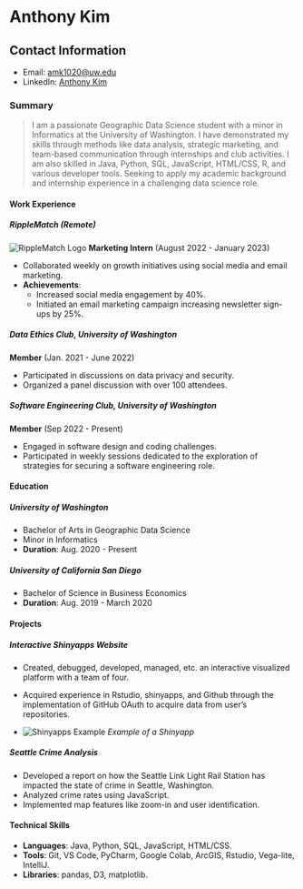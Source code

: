 # Anthony Kim

## Contact Information
- Email: [amk1020@uw.edu](mailto:amk1020@uw.edu)
- LinkedIn: [Anthony Kim](https://www.linkedin.com/in/anthony-kim-49386a191/)

### **Summary**
> I am a passionate Geographic Data Science student with a minor in Informatics at the University of Washington. I have demonstrated my skills through methods like data analysis, strategic marketing, and team-based communication through internships and club activities. I am also skilled in Java, Python, SQL, JavaScript, HTML/CSS, R, and various developer tools. Seeking to apply my academic background and internship experience in a challenging data science role.

#### **Work Experience**

##### **RippleMatch (Remote)**
![RippleMatch Logo](https://pbs.twimg.com/media/FQuAIfLXoAM_082?format=jpg&name=4096x4096)
**Marketing Intern** (August 2022 - January 2023)

- Collaborated weekly on growth initiatives using social media and email marketing.
- **Achievements**:
  - Increased social media engagement by 40%.
  - Initiated an email marketing campaign increasing newsletter sign-ups by 25%.

##### **Data Ethics Club, University of Washington**
**Member** (Jan. 2021 - June 2022)

- Participated in discussions on data privacy and security.
- Organized a panel discussion with over 100 attendees.

##### **Software Engineering Club, University of Washington**
**Member** (Sep 2022 - Present)

- Engaged in software design and coding challenges.
- Participated in weekly sessions dedicated to the exploration of strategies for securing a software engineering role.

#### **Education**

##### **University of Washington**
- Bachelor of Arts in Geographic Data Science
- Minor in Informatics
- **Duration**: Aug. 2020 - Present

##### **University of California San Diego**
- Bachelor of Science in Business Economics
- **Duration**: Aug. 2019 - March 2020

#### **Projects**

##### **Interactive Shinyapps Website**
- Created, debugged, developed, managed, etc. an interactive visualized platform with a team of four.
- Acquired experience in Rstudio, shinyapps, and Github through the implementation of GitHub OAuth to acquire data from user’s repositories.

- ![Shinyapps Example](https://amk002.shinyapps.io/BD3Group/?_ga=2.146743412.1904948407.1630726888-1439134486.1622003163) *Example of a Shinyapp*

##### **Seattle Crime Analysis**
- Developed a report on how the Seattle Link Light Rail Station has impacted the state of crime in Seattle, Washington.
- Analyzed crime rates using JavaScript.
- Implemented map features like zoom-in and user identification.

#### **Technical Skills**

- **Languages**: Java, Python, SQL, JavaScript, HTML/CSS.
- **Tools**: Git, VS Code, PyCharm, Google Colab, ArcGIS, Rstudio, Vega-lite, IntelliJ.
- **Libraries**: pandas, D3, matplotlib.
